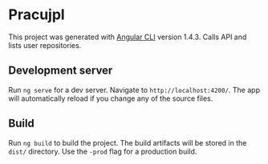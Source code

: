 # Pracujpl

This project was generated with [Angular CLI](https://github.com/angular/angular-cli) version 1.4.3.
Calls API and lists user repositories. 

## Development server

Run `ng serve` for a dev server. Navigate to `http://localhost:4200/`. The app will automatically reload if you change any of the source files.

## Build

Run `ng build` to build the project. The build artifacts will be stored in the `dist/` directory. Use the `-prod` flag for a production build.